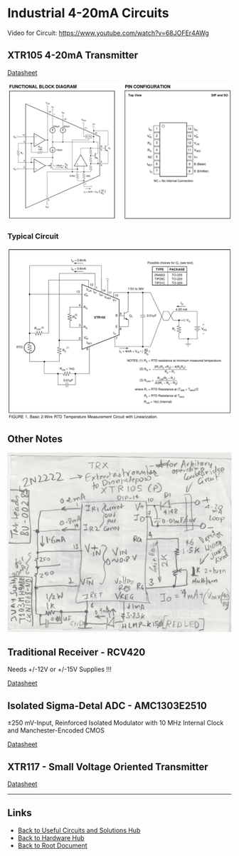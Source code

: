 # Industrial 4-20mA Circuits

Video for Circuit:
<https://www.youtube.com/watch?v=68JOFEr4AWg>

## XTR105 4-20mA Transmitter

[Datasheet](./industrial-4-20mA-Circuits/xtr105.pdf)

![XTR105 Block Diagram](./industrial-4-20mA-Circuits/XTR105-Block-diagram.png)

### Typical Circuit

![XTR105 Circuit 2-Wire RTD](./industrial-4-20mA-Circuits/XTR105-Circuit-formula-2-WireRTD.png)

## Other Notes

![Circuit and Data from Notes collection](./industrial-4-20mA-Circuits/XTR105-My-Notes.png)

## Traditional Receiver - RCV420

Needs +/-12V or +/-15V Supplies !!!

[Datasheet](./industrial-4-20mA-Circuits/rcv420.pdf)

## Isolated Sigma-Detal ADC - AMC1303E2510

±250 mV-Input, Reinforced Isolated Modulator with 10 MHz Internal Clock and Manchester-Encoded CMOS

[Datasheet](./industrial-4-20mA-Circuits/amc1303e2510.pdf)

## XTR117 - Small Voltage Oriented Transmitter

[Datasheet](./industrial-4-20mA-Circuits/xtr117.pdf)

----
<!-- Footer Begins Here -->
## Links

- [Back to Useful Circuits and Solutions Hub](./README.md)
- [Back to Hardware Hub](../README.md)
- [Back to Root Document](../../README.md)
